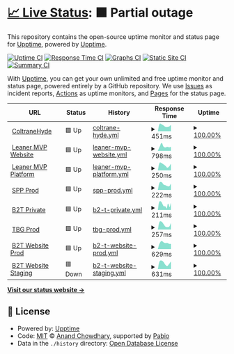 # [📈 Live Status](https://demo.upptime.js.org): <!--live status--> **🟧 Partial outage**

This repository contains the open-source uptime monitor and status page for [Upptime](https://upptime.js.org), powered by [Upptime](https://github.com/upptime/upptime).

[![Uptime CI](https://github.com/Coltrane-Hyde/ch-uptime/workflows/Uptime%20CI/badge.svg)](https://github.com/Coltrane-Hyde/ch-uptime/actions?query=workflow%3A%22Uptime+CI%22)
[![Response Time CI](https://github.com/Coltrane-Hyde/ch-uptime/workflows/Response%20Time%20CI/badge.svg)](https://github.com/Coltrane-Hyde/ch-uptime/actions?query=workflow%3A%22Response+Time+CI%22)
[![Graphs CI](https://github.com/Coltrane-Hyde/ch-uptime/workflows/Graphs%20CI/badge.svg)](https://github.com/Coltrane-Hyde/ch-uptime/actions?query=workflow%3A%22Graphs+CI%22)
[![Static Site CI](https://github.com/Coltrane-Hyde/ch-uptime/workflows/Static%20Site%20CI/badge.svg)](https://github.com/Coltrane-Hyde/ch-uptime/actions?query=workflow%3A%22Static+Site+CI%22)
[![Summary CI](https://github.com/Coltrane-Hyde/ch-uptime/workflows/Summary%20CI/badge.svg)](https://github.com/Coltrane-Hyde/ch-uptime/actions?query=workflow%3A%22Summary+CI%22)

With [Upptime](https://upptime.js.org), you can get your own unlimited and free uptime monitor and status page, powered entirely by a GitHub repository. We use [Issues](https://github.com/upptime/upptime/issues) as incident reports, [Actions](https://github.com/Coltrane-Hyde/ch-uptime/actions) as uptime monitors, and [Pages](https://demo.upptime.js.org) for the status page.

<!--start: status pages-->
<!-- This summary is generated by Upptime (https://github.com/upptime/upptime) -->
<!-- Do not edit this manually, your changes will be overwritten -->
<!-- prettier-ignore -->
| URL | Status | History | Response Time | Uptime |
| --- | ------ | ------- | ------------- | ------ |
| <img alt="" src="https://icons.duckduckgo.com/ip3/coltranehyde.com.ico" height="13"> [ColtraneHyde](https://coltranehyde.com) | 🟩 Up | [coltrane-hyde.yml](https://github.com/Coltrane-Hyde/ch-uptime/commits/HEAD/history/coltrane-hyde.yml) | <details><summary><img alt="Response time graph" src="./graphs/coltrane-hyde/response-time-week.png" height="20"> 451ms</summary><br><a href="https://Coltrane-Hyde.github.io/ch-uptime/history/coltrane-hyde"><img alt="Response time 456" src="https://img.shields.io/endpoint?url=https%3A%2F%2Fraw.githubusercontent.com%2FColtrane-Hyde%2Fch-uptime%2FHEAD%2Fapi%2Fcoltrane-hyde%2Fresponse-time.json"></a><br><a href="https://Coltrane-Hyde.github.io/ch-uptime/history/coltrane-hyde"><img alt="24-hour response time 497" src="https://img.shields.io/endpoint?url=https%3A%2F%2Fraw.githubusercontent.com%2FColtrane-Hyde%2Fch-uptime%2FHEAD%2Fapi%2Fcoltrane-hyde%2Fresponse-time-day.json"></a><br><a href="https://Coltrane-Hyde.github.io/ch-uptime/history/coltrane-hyde"><img alt="7-day response time 451" src="https://img.shields.io/endpoint?url=https%3A%2F%2Fraw.githubusercontent.com%2FColtrane-Hyde%2Fch-uptime%2FHEAD%2Fapi%2Fcoltrane-hyde%2Fresponse-time-week.json"></a><br><a href="https://Coltrane-Hyde.github.io/ch-uptime/history/coltrane-hyde"><img alt="30-day response time 457" src="https://img.shields.io/endpoint?url=https%3A%2F%2Fraw.githubusercontent.com%2FColtrane-Hyde%2Fch-uptime%2FHEAD%2Fapi%2Fcoltrane-hyde%2Fresponse-time-month.json"></a><br><a href="https://Coltrane-Hyde.github.io/ch-uptime/history/coltrane-hyde"><img alt="1-year response time 456" src="https://img.shields.io/endpoint?url=https%3A%2F%2Fraw.githubusercontent.com%2FColtrane-Hyde%2Fch-uptime%2FHEAD%2Fapi%2Fcoltrane-hyde%2Fresponse-time-year.json"></a></details> | <details><summary><a href="https://Coltrane-Hyde.github.io/ch-uptime/history/coltrane-hyde">100.00%</a></summary><a href="https://Coltrane-Hyde.github.io/ch-uptime/history/coltrane-hyde"><img alt="All-time uptime 100.00%" src="https://img.shields.io/endpoint?url=https%3A%2F%2Fraw.githubusercontent.com%2FColtrane-Hyde%2Fch-uptime%2FHEAD%2Fapi%2Fcoltrane-hyde%2Fuptime.json"></a><br><a href="https://Coltrane-Hyde.github.io/ch-uptime/history/coltrane-hyde"><img alt="24-hour uptime 100.00%" src="https://img.shields.io/endpoint?url=https%3A%2F%2Fraw.githubusercontent.com%2FColtrane-Hyde%2Fch-uptime%2FHEAD%2Fapi%2Fcoltrane-hyde%2Fuptime-day.json"></a><br><a href="https://Coltrane-Hyde.github.io/ch-uptime/history/coltrane-hyde"><img alt="7-day uptime 100.00%" src="https://img.shields.io/endpoint?url=https%3A%2F%2Fraw.githubusercontent.com%2FColtrane-Hyde%2Fch-uptime%2FHEAD%2Fapi%2Fcoltrane-hyde%2Fuptime-week.json"></a><br><a href="https://Coltrane-Hyde.github.io/ch-uptime/history/coltrane-hyde"><img alt="30-day uptime 100.00%" src="https://img.shields.io/endpoint?url=https%3A%2F%2Fraw.githubusercontent.com%2FColtrane-Hyde%2Fch-uptime%2FHEAD%2Fapi%2Fcoltrane-hyde%2Fuptime-month.json"></a><br><a href="https://Coltrane-Hyde.github.io/ch-uptime/history/coltrane-hyde"><img alt="1-year uptime 100.00%" src="https://img.shields.io/endpoint?url=https%3A%2F%2Fraw.githubusercontent.com%2FColtrane-Hyde%2Fch-uptime%2FHEAD%2Fapi%2Fcoltrane-hyde%2Fuptime-year.json"></a></details>
| <img alt="" src="https://icons.duckduckgo.com/ip3/leanermvp.com.ico" height="13"> [Leaner MVP Website](https://leanermvp.com) | 🟩 Up | [leaner-mvp-website.yml](https://github.com/Coltrane-Hyde/ch-uptime/commits/HEAD/history/leaner-mvp-website.yml) | <details><summary><img alt="Response time graph" src="./graphs/leaner-mvp-website/response-time-week.png" height="20"> 798ms</summary><br><a href="https://Coltrane-Hyde.github.io/ch-uptime/history/leaner-mvp-website"><img alt="Response time 902" src="https://img.shields.io/endpoint?url=https%3A%2F%2Fraw.githubusercontent.com%2FColtrane-Hyde%2Fch-uptime%2FHEAD%2Fapi%2Fleaner-mvp-website%2Fresponse-time.json"></a><br><a href="https://Coltrane-Hyde.github.io/ch-uptime/history/leaner-mvp-website"><img alt="24-hour response time 708" src="https://img.shields.io/endpoint?url=https%3A%2F%2Fraw.githubusercontent.com%2FColtrane-Hyde%2Fch-uptime%2FHEAD%2Fapi%2Fleaner-mvp-website%2Fresponse-time-day.json"></a><br><a href="https://Coltrane-Hyde.github.io/ch-uptime/history/leaner-mvp-website"><img alt="7-day response time 798" src="https://img.shields.io/endpoint?url=https%3A%2F%2Fraw.githubusercontent.com%2FColtrane-Hyde%2Fch-uptime%2FHEAD%2Fapi%2Fleaner-mvp-website%2Fresponse-time-week.json"></a><br><a href="https://Coltrane-Hyde.github.io/ch-uptime/history/leaner-mvp-website"><img alt="30-day response time 1139" src="https://img.shields.io/endpoint?url=https%3A%2F%2Fraw.githubusercontent.com%2FColtrane-Hyde%2Fch-uptime%2FHEAD%2Fapi%2Fleaner-mvp-website%2Fresponse-time-month.json"></a><br><a href="https://Coltrane-Hyde.github.io/ch-uptime/history/leaner-mvp-website"><img alt="1-year response time 902" src="https://img.shields.io/endpoint?url=https%3A%2F%2Fraw.githubusercontent.com%2FColtrane-Hyde%2Fch-uptime%2FHEAD%2Fapi%2Fleaner-mvp-website%2Fresponse-time-year.json"></a></details> | <details><summary><a href="https://Coltrane-Hyde.github.io/ch-uptime/history/leaner-mvp-website">100.00%</a></summary><a href="https://Coltrane-Hyde.github.io/ch-uptime/history/leaner-mvp-website"><img alt="All-time uptime 99.28%" src="https://img.shields.io/endpoint?url=https%3A%2F%2Fraw.githubusercontent.com%2FColtrane-Hyde%2Fch-uptime%2FHEAD%2Fapi%2Fleaner-mvp-website%2Fuptime.json"></a><br><a href="https://Coltrane-Hyde.github.io/ch-uptime/history/leaner-mvp-website"><img alt="24-hour uptime 100.00%" src="https://img.shields.io/endpoint?url=https%3A%2F%2Fraw.githubusercontent.com%2FColtrane-Hyde%2Fch-uptime%2FHEAD%2Fapi%2Fleaner-mvp-website%2Fuptime-day.json"></a><br><a href="https://Coltrane-Hyde.github.io/ch-uptime/history/leaner-mvp-website"><img alt="7-day uptime 100.00%" src="https://img.shields.io/endpoint?url=https%3A%2F%2Fraw.githubusercontent.com%2FColtrane-Hyde%2Fch-uptime%2FHEAD%2Fapi%2Fleaner-mvp-website%2Fuptime-week.json"></a><br><a href="https://Coltrane-Hyde.github.io/ch-uptime/history/leaner-mvp-website"><img alt="30-day uptime 99.91%" src="https://img.shields.io/endpoint?url=https%3A%2F%2Fraw.githubusercontent.com%2FColtrane-Hyde%2Fch-uptime%2FHEAD%2Fapi%2Fleaner-mvp-website%2Fuptime-month.json"></a><br><a href="https://Coltrane-Hyde.github.io/ch-uptime/history/leaner-mvp-website"><img alt="1-year uptime 99.28%" src="https://img.shields.io/endpoint?url=https%3A%2F%2Fraw.githubusercontent.com%2FColtrane-Hyde%2Fch-uptime%2FHEAD%2Fapi%2Fleaner-mvp-website%2Fuptime-year.json"></a></details>
| <img alt="" src="https://icons.duckduckgo.com/ip3/platform.leanermvp.com.ico" height="13"> [Leaner MVP Platform](https://platform.leanermvp.com) | 🟩 Up | [leaner-mvp-platform.yml](https://github.com/Coltrane-Hyde/ch-uptime/commits/HEAD/history/leaner-mvp-platform.yml) | <details><summary><img alt="Response time graph" src="./graphs/leaner-mvp-platform/response-time-week.png" height="20"> 250ms</summary><br><a href="https://Coltrane-Hyde.github.io/ch-uptime/history/leaner-mvp-platform"><img alt="Response time 252" src="https://img.shields.io/endpoint?url=https%3A%2F%2Fraw.githubusercontent.com%2FColtrane-Hyde%2Fch-uptime%2FHEAD%2Fapi%2Fleaner-mvp-platform%2Fresponse-time.json"></a><br><a href="https://Coltrane-Hyde.github.io/ch-uptime/history/leaner-mvp-platform"><img alt="24-hour response time 301" src="https://img.shields.io/endpoint?url=https%3A%2F%2Fraw.githubusercontent.com%2FColtrane-Hyde%2Fch-uptime%2FHEAD%2Fapi%2Fleaner-mvp-platform%2Fresponse-time-day.json"></a><br><a href="https://Coltrane-Hyde.github.io/ch-uptime/history/leaner-mvp-platform"><img alt="7-day response time 250" src="https://img.shields.io/endpoint?url=https%3A%2F%2Fraw.githubusercontent.com%2FColtrane-Hyde%2Fch-uptime%2FHEAD%2Fapi%2Fleaner-mvp-platform%2Fresponse-time-week.json"></a><br><a href="https://Coltrane-Hyde.github.io/ch-uptime/history/leaner-mvp-platform"><img alt="30-day response time 249" src="https://img.shields.io/endpoint?url=https%3A%2F%2Fraw.githubusercontent.com%2FColtrane-Hyde%2Fch-uptime%2FHEAD%2Fapi%2Fleaner-mvp-platform%2Fresponse-time-month.json"></a><br><a href="https://Coltrane-Hyde.github.io/ch-uptime/history/leaner-mvp-platform"><img alt="1-year response time 252" src="https://img.shields.io/endpoint?url=https%3A%2F%2Fraw.githubusercontent.com%2FColtrane-Hyde%2Fch-uptime%2FHEAD%2Fapi%2Fleaner-mvp-platform%2Fresponse-time-year.json"></a></details> | <details><summary><a href="https://Coltrane-Hyde.github.io/ch-uptime/history/leaner-mvp-platform">100.00%</a></summary><a href="https://Coltrane-Hyde.github.io/ch-uptime/history/leaner-mvp-platform"><img alt="All-time uptime 100.00%" src="https://img.shields.io/endpoint?url=https%3A%2F%2Fraw.githubusercontent.com%2FColtrane-Hyde%2Fch-uptime%2FHEAD%2Fapi%2Fleaner-mvp-platform%2Fuptime.json"></a><br><a href="https://Coltrane-Hyde.github.io/ch-uptime/history/leaner-mvp-platform"><img alt="24-hour uptime 100.00%" src="https://img.shields.io/endpoint?url=https%3A%2F%2Fraw.githubusercontent.com%2FColtrane-Hyde%2Fch-uptime%2FHEAD%2Fapi%2Fleaner-mvp-platform%2Fuptime-day.json"></a><br><a href="https://Coltrane-Hyde.github.io/ch-uptime/history/leaner-mvp-platform"><img alt="7-day uptime 100.00%" src="https://img.shields.io/endpoint?url=https%3A%2F%2Fraw.githubusercontent.com%2FColtrane-Hyde%2Fch-uptime%2FHEAD%2Fapi%2Fleaner-mvp-platform%2Fuptime-week.json"></a><br><a href="https://Coltrane-Hyde.github.io/ch-uptime/history/leaner-mvp-platform"><img alt="30-day uptime 100.00%" src="https://img.shields.io/endpoint?url=https%3A%2F%2Fraw.githubusercontent.com%2FColtrane-Hyde%2Fch-uptime%2FHEAD%2Fapi%2Fleaner-mvp-platform%2Fuptime-month.json"></a><br><a href="https://Coltrane-Hyde.github.io/ch-uptime/history/leaner-mvp-platform"><img alt="1-year uptime 100.00%" src="https://img.shields.io/endpoint?url=https%3A%2F%2Fraw.githubusercontent.com%2FColtrane-Hyde%2Fch-uptime%2FHEAD%2Fapi%2Fleaner-mvp-platform%2Fuptime-year.json"></a></details>
| <img alt="" src="https://icons.duckduckgo.com/ip3/sigmapiphi.com.ico" height="13"> [SPP Prod](https://sigmapiphi.com) | 🟩 Up | [spp-prod.yml](https://github.com/Coltrane-Hyde/ch-uptime/commits/HEAD/history/spp-prod.yml) | <details><summary><img alt="Response time graph" src="./graphs/spp-prod/response-time-week.png" height="20"> 222ms</summary><br><a href="https://Coltrane-Hyde.github.io/ch-uptime/history/spp-prod"><img alt="Response time 219" src="https://img.shields.io/endpoint?url=https%3A%2F%2Fraw.githubusercontent.com%2FColtrane-Hyde%2Fch-uptime%2FHEAD%2Fapi%2Fspp-prod%2Fresponse-time.json"></a><br><a href="https://Coltrane-Hyde.github.io/ch-uptime/history/spp-prod"><img alt="24-hour response time 246" src="https://img.shields.io/endpoint?url=https%3A%2F%2Fraw.githubusercontent.com%2FColtrane-Hyde%2Fch-uptime%2FHEAD%2Fapi%2Fspp-prod%2Fresponse-time-day.json"></a><br><a href="https://Coltrane-Hyde.github.io/ch-uptime/history/spp-prod"><img alt="7-day response time 222" src="https://img.shields.io/endpoint?url=https%3A%2F%2Fraw.githubusercontent.com%2FColtrane-Hyde%2Fch-uptime%2FHEAD%2Fapi%2Fspp-prod%2Fresponse-time-week.json"></a><br><a href="https://Coltrane-Hyde.github.io/ch-uptime/history/spp-prod"><img alt="30-day response time 224" src="https://img.shields.io/endpoint?url=https%3A%2F%2Fraw.githubusercontent.com%2FColtrane-Hyde%2Fch-uptime%2FHEAD%2Fapi%2Fspp-prod%2Fresponse-time-month.json"></a><br><a href="https://Coltrane-Hyde.github.io/ch-uptime/history/spp-prod"><img alt="1-year response time 219" src="https://img.shields.io/endpoint?url=https%3A%2F%2Fraw.githubusercontent.com%2FColtrane-Hyde%2Fch-uptime%2FHEAD%2Fapi%2Fspp-prod%2Fresponse-time-year.json"></a></details> | <details><summary><a href="https://Coltrane-Hyde.github.io/ch-uptime/history/spp-prod">100.00%</a></summary><a href="https://Coltrane-Hyde.github.io/ch-uptime/history/spp-prod"><img alt="All-time uptime 99.99%" src="https://img.shields.io/endpoint?url=https%3A%2F%2Fraw.githubusercontent.com%2FColtrane-Hyde%2Fch-uptime%2FHEAD%2Fapi%2Fspp-prod%2Fuptime.json"></a><br><a href="https://Coltrane-Hyde.github.io/ch-uptime/history/spp-prod"><img alt="24-hour uptime 100.00%" src="https://img.shields.io/endpoint?url=https%3A%2F%2Fraw.githubusercontent.com%2FColtrane-Hyde%2Fch-uptime%2FHEAD%2Fapi%2Fspp-prod%2Fuptime-day.json"></a><br><a href="https://Coltrane-Hyde.github.io/ch-uptime/history/spp-prod"><img alt="7-day uptime 100.00%" src="https://img.shields.io/endpoint?url=https%3A%2F%2Fraw.githubusercontent.com%2FColtrane-Hyde%2Fch-uptime%2FHEAD%2Fapi%2Fspp-prod%2Fuptime-week.json"></a><br><a href="https://Coltrane-Hyde.github.io/ch-uptime/history/spp-prod"><img alt="30-day uptime 100.00%" src="https://img.shields.io/endpoint?url=https%3A%2F%2Fraw.githubusercontent.com%2FColtrane-Hyde%2Fch-uptime%2FHEAD%2Fapi%2Fspp-prod%2Fuptime-month.json"></a><br><a href="https://Coltrane-Hyde.github.io/ch-uptime/history/spp-prod"><img alt="1-year uptime 99.99%" src="https://img.shields.io/endpoint?url=https%3A%2F%2Fraw.githubusercontent.com%2FColtrane-Hyde%2Fch-uptime%2FHEAD%2Fapi%2Fspp-prod%2Fuptime-year.json"></a></details>
| <img alt="" src="https://icons.duckduckgo.com/ip3/private.theb2t.com.ico" height="13"> [B2T Private](https://private.theb2t.com) | 🟩 Up | [b2-t-private.yml](https://github.com/Coltrane-Hyde/ch-uptime/commits/HEAD/history/b2-t-private.yml) | <details><summary><img alt="Response time graph" src="./graphs/b2-t-private/response-time-week.png" height="20"> 211ms</summary><br><a href="https://Coltrane-Hyde.github.io/ch-uptime/history/b2-t-private"><img alt="Response time 218" src="https://img.shields.io/endpoint?url=https%3A%2F%2Fraw.githubusercontent.com%2FColtrane-Hyde%2Fch-uptime%2FHEAD%2Fapi%2Fb2-t-private%2Fresponse-time.json"></a><br><a href="https://Coltrane-Hyde.github.io/ch-uptime/history/b2-t-private"><img alt="24-hour response time 275" src="https://img.shields.io/endpoint?url=https%3A%2F%2Fraw.githubusercontent.com%2FColtrane-Hyde%2Fch-uptime%2FHEAD%2Fapi%2Fb2-t-private%2Fresponse-time-day.json"></a><br><a href="https://Coltrane-Hyde.github.io/ch-uptime/history/b2-t-private"><img alt="7-day response time 211" src="https://img.shields.io/endpoint?url=https%3A%2F%2Fraw.githubusercontent.com%2FColtrane-Hyde%2Fch-uptime%2FHEAD%2Fapi%2Fb2-t-private%2Fresponse-time-week.json"></a><br><a href="https://Coltrane-Hyde.github.io/ch-uptime/history/b2-t-private"><img alt="30-day response time 208" src="https://img.shields.io/endpoint?url=https%3A%2F%2Fraw.githubusercontent.com%2FColtrane-Hyde%2Fch-uptime%2FHEAD%2Fapi%2Fb2-t-private%2Fresponse-time-month.json"></a><br><a href="https://Coltrane-Hyde.github.io/ch-uptime/history/b2-t-private"><img alt="1-year response time 218" src="https://img.shields.io/endpoint?url=https%3A%2F%2Fraw.githubusercontent.com%2FColtrane-Hyde%2Fch-uptime%2FHEAD%2Fapi%2Fb2-t-private%2Fresponse-time-year.json"></a></details> | <details><summary><a href="https://Coltrane-Hyde.github.io/ch-uptime/history/b2-t-private">100.00%</a></summary><a href="https://Coltrane-Hyde.github.io/ch-uptime/history/b2-t-private"><img alt="All-time uptime 99.80%" src="https://img.shields.io/endpoint?url=https%3A%2F%2Fraw.githubusercontent.com%2FColtrane-Hyde%2Fch-uptime%2FHEAD%2Fapi%2Fb2-t-private%2Fuptime.json"></a><br><a href="https://Coltrane-Hyde.github.io/ch-uptime/history/b2-t-private"><img alt="24-hour uptime 100.00%" src="https://img.shields.io/endpoint?url=https%3A%2F%2Fraw.githubusercontent.com%2FColtrane-Hyde%2Fch-uptime%2FHEAD%2Fapi%2Fb2-t-private%2Fuptime-day.json"></a><br><a href="https://Coltrane-Hyde.github.io/ch-uptime/history/b2-t-private"><img alt="7-day uptime 100.00%" src="https://img.shields.io/endpoint?url=https%3A%2F%2Fraw.githubusercontent.com%2FColtrane-Hyde%2Fch-uptime%2FHEAD%2Fapi%2Fb2-t-private%2Fuptime-week.json"></a><br><a href="https://Coltrane-Hyde.github.io/ch-uptime/history/b2-t-private"><img alt="30-day uptime 100.00%" src="https://img.shields.io/endpoint?url=https%3A%2F%2Fraw.githubusercontent.com%2FColtrane-Hyde%2Fch-uptime%2FHEAD%2Fapi%2Fb2-t-private%2Fuptime-month.json"></a><br><a href="https://Coltrane-Hyde.github.io/ch-uptime/history/b2-t-private"><img alt="1-year uptime 99.80%" src="https://img.shields.io/endpoint?url=https%3A%2F%2Fraw.githubusercontent.com%2FColtrane-Hyde%2Fch-uptime%2FHEAD%2Fapi%2Fb2-t-private%2Fuptime-year.json"></a></details>
| <img alt="" src="https://icons.duckduckgo.com/ip3/tbgplatform.com.ico" height="13"> [TBG Prod](https://tbgplatform.com) | 🟩 Up | [tbg-prod.yml](https://github.com/Coltrane-Hyde/ch-uptime/commits/HEAD/history/tbg-prod.yml) | <details><summary><img alt="Response time graph" src="./graphs/tbg-prod/response-time-week.png" height="20"> 257ms</summary><br><a href="https://Coltrane-Hyde.github.io/ch-uptime/history/tbg-prod"><img alt="Response time 247" src="https://img.shields.io/endpoint?url=https%3A%2F%2Fraw.githubusercontent.com%2FColtrane-Hyde%2Fch-uptime%2FHEAD%2Fapi%2Ftbg-prod%2Fresponse-time.json"></a><br><a href="https://Coltrane-Hyde.github.io/ch-uptime/history/tbg-prod"><img alt="24-hour response time 323" src="https://img.shields.io/endpoint?url=https%3A%2F%2Fraw.githubusercontent.com%2FColtrane-Hyde%2Fch-uptime%2FHEAD%2Fapi%2Ftbg-prod%2Fresponse-time-day.json"></a><br><a href="https://Coltrane-Hyde.github.io/ch-uptime/history/tbg-prod"><img alt="7-day response time 257" src="https://img.shields.io/endpoint?url=https%3A%2F%2Fraw.githubusercontent.com%2FColtrane-Hyde%2Fch-uptime%2FHEAD%2Fapi%2Ftbg-prod%2Fresponse-time-week.json"></a><br><a href="https://Coltrane-Hyde.github.io/ch-uptime/history/tbg-prod"><img alt="30-day response time 242" src="https://img.shields.io/endpoint?url=https%3A%2F%2Fraw.githubusercontent.com%2FColtrane-Hyde%2Fch-uptime%2FHEAD%2Fapi%2Ftbg-prod%2Fresponse-time-month.json"></a><br><a href="https://Coltrane-Hyde.github.io/ch-uptime/history/tbg-prod"><img alt="1-year response time 247" src="https://img.shields.io/endpoint?url=https%3A%2F%2Fraw.githubusercontent.com%2FColtrane-Hyde%2Fch-uptime%2FHEAD%2Fapi%2Ftbg-prod%2Fresponse-time-year.json"></a></details> | <details><summary><a href="https://Coltrane-Hyde.github.io/ch-uptime/history/tbg-prod">100.00%</a></summary><a href="https://Coltrane-Hyde.github.io/ch-uptime/history/tbg-prod"><img alt="All-time uptime 100.00%" src="https://img.shields.io/endpoint?url=https%3A%2F%2Fraw.githubusercontent.com%2FColtrane-Hyde%2Fch-uptime%2FHEAD%2Fapi%2Ftbg-prod%2Fuptime.json"></a><br><a href="https://Coltrane-Hyde.github.io/ch-uptime/history/tbg-prod"><img alt="24-hour uptime 100.00%" src="https://img.shields.io/endpoint?url=https%3A%2F%2Fraw.githubusercontent.com%2FColtrane-Hyde%2Fch-uptime%2FHEAD%2Fapi%2Ftbg-prod%2Fuptime-day.json"></a><br><a href="https://Coltrane-Hyde.github.io/ch-uptime/history/tbg-prod"><img alt="7-day uptime 100.00%" src="https://img.shields.io/endpoint?url=https%3A%2F%2Fraw.githubusercontent.com%2FColtrane-Hyde%2Fch-uptime%2FHEAD%2Fapi%2Ftbg-prod%2Fuptime-week.json"></a><br><a href="https://Coltrane-Hyde.github.io/ch-uptime/history/tbg-prod"><img alt="30-day uptime 100.00%" src="https://img.shields.io/endpoint?url=https%3A%2F%2Fraw.githubusercontent.com%2FColtrane-Hyde%2Fch-uptime%2FHEAD%2Fapi%2Ftbg-prod%2Fuptime-month.json"></a><br><a href="https://Coltrane-Hyde.github.io/ch-uptime/history/tbg-prod"><img alt="1-year uptime 100.00%" src="https://img.shields.io/endpoint?url=https%3A%2F%2Fraw.githubusercontent.com%2FColtrane-Hyde%2Fch-uptime%2FHEAD%2Fapi%2Ftbg-prod%2Fuptime-year.json"></a></details>
| <img alt="" src="https://icons.duckduckgo.com/ip3/theb2t.com.ico" height="13"> [B2T Website Prod](https://theb2t.com) | 🟩 Up | [b2-t-website-prod.yml](https://github.com/Coltrane-Hyde/ch-uptime/commits/HEAD/history/b2-t-website-prod.yml) | <details><summary><img alt="Response time graph" src="./graphs/b2-t-website-prod/response-time-week.png" height="20"> 629ms</summary><br><a href="https://Coltrane-Hyde.github.io/ch-uptime/history/b2-t-website-prod"><img alt="Response time 634" src="https://img.shields.io/endpoint?url=https%3A%2F%2Fraw.githubusercontent.com%2FColtrane-Hyde%2Fch-uptime%2FHEAD%2Fapi%2Fb2-t-website-prod%2Fresponse-time.json"></a><br><a href="https://Coltrane-Hyde.github.io/ch-uptime/history/b2-t-website-prod"><img alt="24-hour response time 527" src="https://img.shields.io/endpoint?url=https%3A%2F%2Fraw.githubusercontent.com%2FColtrane-Hyde%2Fch-uptime%2FHEAD%2Fapi%2Fb2-t-website-prod%2Fresponse-time-day.json"></a><br><a href="https://Coltrane-Hyde.github.io/ch-uptime/history/b2-t-website-prod"><img alt="7-day response time 629" src="https://img.shields.io/endpoint?url=https%3A%2F%2Fraw.githubusercontent.com%2FColtrane-Hyde%2Fch-uptime%2FHEAD%2Fapi%2Fb2-t-website-prod%2Fresponse-time-week.json"></a><br><a href="https://Coltrane-Hyde.github.io/ch-uptime/history/b2-t-website-prod"><img alt="30-day response time 634" src="https://img.shields.io/endpoint?url=https%3A%2F%2Fraw.githubusercontent.com%2FColtrane-Hyde%2Fch-uptime%2FHEAD%2Fapi%2Fb2-t-website-prod%2Fresponse-time-month.json"></a><br><a href="https://Coltrane-Hyde.github.io/ch-uptime/history/b2-t-website-prod"><img alt="1-year response time 634" src="https://img.shields.io/endpoint?url=https%3A%2F%2Fraw.githubusercontent.com%2FColtrane-Hyde%2Fch-uptime%2FHEAD%2Fapi%2Fb2-t-website-prod%2Fresponse-time-year.json"></a></details> | <details><summary><a href="https://Coltrane-Hyde.github.io/ch-uptime/history/b2-t-website-prod">100.00%</a></summary><a href="https://Coltrane-Hyde.github.io/ch-uptime/history/b2-t-website-prod"><img alt="All-time uptime 100.00%" src="https://img.shields.io/endpoint?url=https%3A%2F%2Fraw.githubusercontent.com%2FColtrane-Hyde%2Fch-uptime%2FHEAD%2Fapi%2Fb2-t-website-prod%2Fuptime.json"></a><br><a href="https://Coltrane-Hyde.github.io/ch-uptime/history/b2-t-website-prod"><img alt="24-hour uptime 100.00%" src="https://img.shields.io/endpoint?url=https%3A%2F%2Fraw.githubusercontent.com%2FColtrane-Hyde%2Fch-uptime%2FHEAD%2Fapi%2Fb2-t-website-prod%2Fuptime-day.json"></a><br><a href="https://Coltrane-Hyde.github.io/ch-uptime/history/b2-t-website-prod"><img alt="7-day uptime 100.00%" src="https://img.shields.io/endpoint?url=https%3A%2F%2Fraw.githubusercontent.com%2FColtrane-Hyde%2Fch-uptime%2FHEAD%2Fapi%2Fb2-t-website-prod%2Fuptime-week.json"></a><br><a href="https://Coltrane-Hyde.github.io/ch-uptime/history/b2-t-website-prod"><img alt="30-day uptime 100.00%" src="https://img.shields.io/endpoint?url=https%3A%2F%2Fraw.githubusercontent.com%2FColtrane-Hyde%2Fch-uptime%2FHEAD%2Fapi%2Fb2-t-website-prod%2Fuptime-month.json"></a><br><a href="https://Coltrane-Hyde.github.io/ch-uptime/history/b2-t-website-prod"><img alt="1-year uptime 100.00%" src="https://img.shields.io/endpoint?url=https%3A%2F%2Fraw.githubusercontent.com%2FColtrane-Hyde%2Fch-uptime%2FHEAD%2Fapi%2Fb2-t-website-prod%2Fuptime-year.json"></a></details>
| <img alt="" src="https://icons.duckduckgo.com/ip3/staging.theb2t.com.ico" height="13"> [B2T Website Staging](https://staging.theb2t.com/) | 🟥 Down | [b2-t-website-staging.yml](https://github.com/Coltrane-Hyde/ch-uptime/commits/HEAD/history/b2-t-website-staging.yml) | <details><summary><img alt="Response time graph" src="./graphs/b2-t-website-staging/response-time-week.png" height="20"> 631ms</summary><br><a href="https://Coltrane-Hyde.github.io/ch-uptime/history/b2-t-website-staging"><img alt="Response time 647" src="https://img.shields.io/endpoint?url=https%3A%2F%2Fraw.githubusercontent.com%2FColtrane-Hyde%2Fch-uptime%2FHEAD%2Fapi%2Fb2-t-website-staging%2Fresponse-time.json"></a><br><a href="https://Coltrane-Hyde.github.io/ch-uptime/history/b2-t-website-staging"><img alt="24-hour response time 775" src="https://img.shields.io/endpoint?url=https%3A%2F%2Fraw.githubusercontent.com%2FColtrane-Hyde%2Fch-uptime%2FHEAD%2Fapi%2Fb2-t-website-staging%2Fresponse-time-day.json"></a><br><a href="https://Coltrane-Hyde.github.io/ch-uptime/history/b2-t-website-staging"><img alt="7-day response time 631" src="https://img.shields.io/endpoint?url=https%3A%2F%2Fraw.githubusercontent.com%2FColtrane-Hyde%2Fch-uptime%2FHEAD%2Fapi%2Fb2-t-website-staging%2Fresponse-time-week.json"></a><br><a href="https://Coltrane-Hyde.github.io/ch-uptime/history/b2-t-website-staging"><img alt="30-day response time 647" src="https://img.shields.io/endpoint?url=https%3A%2F%2Fraw.githubusercontent.com%2FColtrane-Hyde%2Fch-uptime%2FHEAD%2Fapi%2Fb2-t-website-staging%2Fresponse-time-month.json"></a><br><a href="https://Coltrane-Hyde.github.io/ch-uptime/history/b2-t-website-staging"><img alt="1-year response time 647" src="https://img.shields.io/endpoint?url=https%3A%2F%2Fraw.githubusercontent.com%2FColtrane-Hyde%2Fch-uptime%2FHEAD%2Fapi%2Fb2-t-website-staging%2Fresponse-time-year.json"></a></details> | <details><summary><a href="https://Coltrane-Hyde.github.io/ch-uptime/history/b2-t-website-staging">100.00%</a></summary><a href="https://Coltrane-Hyde.github.io/ch-uptime/history/b2-t-website-staging"><img alt="All-time uptime 99.81%" src="https://img.shields.io/endpoint?url=https%3A%2F%2Fraw.githubusercontent.com%2FColtrane-Hyde%2Fch-uptime%2FHEAD%2Fapi%2Fb2-t-website-staging%2Fuptime.json"></a><br><a href="https://Coltrane-Hyde.github.io/ch-uptime/history/b2-t-website-staging"><img alt="24-hour uptime 99.99%" src="https://img.shields.io/endpoint?url=https%3A%2F%2Fraw.githubusercontent.com%2FColtrane-Hyde%2Fch-uptime%2FHEAD%2Fapi%2Fb2-t-website-staging%2Fuptime-day.json"></a><br><a href="https://Coltrane-Hyde.github.io/ch-uptime/history/b2-t-website-staging"><img alt="7-day uptime 100.00%" src="https://img.shields.io/endpoint?url=https%3A%2F%2Fraw.githubusercontent.com%2FColtrane-Hyde%2Fch-uptime%2FHEAD%2Fapi%2Fb2-t-website-staging%2Fuptime-week.json"></a><br><a href="https://Coltrane-Hyde.github.io/ch-uptime/history/b2-t-website-staging"><img alt="30-day uptime 99.81%" src="https://img.shields.io/endpoint?url=https%3A%2F%2Fraw.githubusercontent.com%2FColtrane-Hyde%2Fch-uptime%2FHEAD%2Fapi%2Fb2-t-website-staging%2Fuptime-month.json"></a><br><a href="https://Coltrane-Hyde.github.io/ch-uptime/history/b2-t-website-staging"><img alt="1-year uptime 99.81%" src="https://img.shields.io/endpoint?url=https%3A%2F%2Fraw.githubusercontent.com%2FColtrane-Hyde%2Fch-uptime%2FHEAD%2Fapi%2Fb2-t-website-staging%2Fuptime-year.json"></a></details>

<!--end: status pages-->

[**Visit our status website →**](https://demo.upptime.js.org)

## 📄 License

- Powered by: [Upptime](https://github.com/upptime/upptime)
- Code: [MIT](./LICENSE) © [Anand Chowdhary](https://anandchowdhary.com), supported by [Pabio](https://pabio.com)
- Data in the `./history` directory: [Open Database License](https://opendatacommons.org/licenses/odbl/1-0/)
